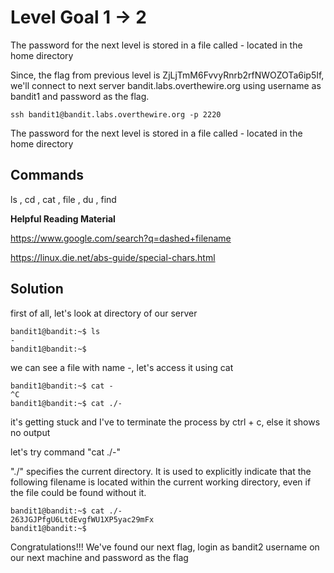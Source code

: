 <h1>Level Goal 1 -> 2</h1>
The password for the next level is stored in a file called - located in the home directory

Since, the flag from previous level is ZjLjTmM6FvvyRnrb2rfNWOZOTa6ip5If, we'll connect to next server bandit.labs.overthewire.org using username as bandit1 and password as the flag.

```
ssh bandit1@bandit.labs.overthewire.org -p 2220
```

The password for the next level is stored in a file called - located in the home directory

<h2>Commands</h2>

ls , cd , cat , file , du , find

**Helpful Reading Material**

https://www.google.com/search?q=dashed+filename

https://linux.die.net/abs-guide/special-chars.html

<h2>Solution</h2>

first of all, let's look at directory of our server

```
bandit1@bandit:~$ ls
-
bandit1@bandit:~$
```

we can see a file with name -, let's access it using cat

```
bandit1@bandit:~$ cat -
^C
bandit1@bandit:~$ cat ./-
```

it's getting stuck and I've to terminate the process by ctrl + c, else it shows no output

let's try command "cat ./-"

"./" specifies the current directory. It is used to explicitly indicate that the following filename is located within the current working directory, even if the file could be found without it.

```
bandit1@bandit:~$ cat ./-
263JGJPfgU6LtdEvgfWU1XP5yac29mFx
bandit1@bandit:~$
```
Congratulations!!! We've found our next flag, login as bandit2 username on our next machine and password as the flag
